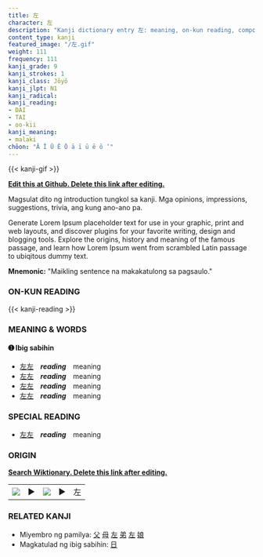 ```yaml
---
title: 左
character: 左
description: "Kanji dictionary entry 左: meaning, on-kun reading, compounds, origin, related kanji"
content_type: kanji
featured_image: "/左.gif"
weight: 111
frequency: 111
kanji_grade: 9
kanji_strokes: 1
kanji_class: Jōyō
kanji_jlpt: N1
kanji_radical: 
kanji_reading: 
- DAI
- TAI
- oo-kii
kanji_meaning:
- malaki
chōon: "Ā Ī Ū Ē Ō ā ī ū ē ō ’"
---
```

[//]: # (Don't edit the line below. Kanji animated GIF code is automatically generated.)
{{< kanji-gif >}}

[//]: # (Edit below this line.)

**[Edit this at Github. Delete this link after editing.](https://github.com/tim0g/tim/tree/main/content/kanji/左/index.md)**

Magsulat dito ng introduction tungkol sa kanji. Mga opinions, impressions, suggestions, trivia, ang kung ano-ano pa.

Generate Lorem Ipsum placeholder text for use in your graphic, print and web layouts, and discover plugins for your favorite writing, design and blogging tools. Explore the origins, history and meaning of the famous passage, and learn how Lorem Ipsum went from scrambled Latin passage to ubiqitous dummy text.
 
**Mnemonic:** "Maikling sentence na makakatulong sa pagsaulo."

### ON-KUN READING

[//]: # (Don't edit the line below. ON-KUN READING code is automatically generated.)
{{< kanji-reading >}}

### MEANING & WORDS

#### ➊ **Ibig sabihin**
  - [左](../左)[左](../左)　***reading***　meaning
  - [左](../左)[左](../左)　***reading***　meaning
  - [左](../左)[左](../左)　***reading***　meaning
  - [左](../左)[左](../左)　***reading***　meaning

### SPECIAL READING
  - [左](../左)[左](../左)　***reading***　meaning

### ORIGIN

**[Search Wiktionary. Delete this link after editing.](https://wiktionary.org/wiki/左)**
<table class="kanji-table"><tr><td>
<img src="60px-左-bronze.svg.png">
</td><td>▶</td><td>
<img src="60px-左-oracle.svg.png">
</td><td>▶</td>
<td class="kanji-origin">左</td>
</tr></table>

### RELATED KANJI
- Miyembro ng pamilya: [父](../父) [母](../母) [左](../左) [弟](../弟) [左](../左) [娘](../娘)
- Magkatulad ng ibig sabihin: [日](../日)

